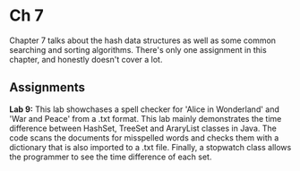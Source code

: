 # Ch 7

Chapter 7 talks about the hash data structures as well as some common searching and sorting algorithms. There's only one assignment in this chapter, and honestly doesn't cover a lot.

## Assignments

**Lab 9:** This lab showchases a spell checker for 'Alice in Wonderland' and 'War and Peace' from a .txt format. This lab mainly demonstrates the time difference between HashSet, TreeSet and AraryList classes in Java. The code scans the documents for misspelled words and checks them with a dictionary that is also imported to a .txt file. Finally, a stopwatch class allows the programmer to see the time difference of each set.